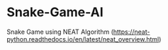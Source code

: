 # Snake-Game-AI

Snake Game using NEAT Algorithm (https://neat-python.readthedocs.io/en/latest/neat_overview.html)

